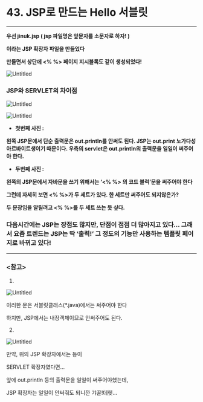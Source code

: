 # 43. JSP로 만드는 Hello 서블릿

---

**우선 jinuk.jsp ( jsp 파일명은 앞문자를 소문자로 하자! )**

**이라는 JSP 확장자 파일을 만들었다**

**만들면서 상단에 <% %> 페이지 지시블록도 같이 생성되었다!**

![Untitled](43%20JSP%E1%84%85%E1%85%A9%20%E1%84%86%20fedea/Untitled.png)

### JSP와 SERVLET의 차이점

![Untitled](43%20JSP%E1%84%85%E1%85%A9%20%E1%84%86%20fedea/Untitled%201.png)

![Untitled](43%20JSP%E1%84%85%E1%85%A9%20%E1%84%86%20fedea/Untitled%202.png)

- **첫번째 사진 :**

**왼쪽 JSP문에서 단순 출력문은 out.println를 안써도 된다. JSP는 out.print 노가다성 아르바이트생이기 때문이다. 우측의 servlet은 out.println의 출력문을 일일이 써주어야 한다.**

- **두번째 사진 :**

**왼쪽의 JSP문에서 자바문을 쓰기 위해서는 ‘<% %> 의 코드 블럭’문을 써주어야 한다**

**그런데 자세히 보면 <% %>가 두 세트가 있다. 한 세트만 써주어도 되지않은가?**

**두 문장임을 알릴려고 <% %>를 두 세트 쓰는 듯 싶다.** 

### 다음시간에는 JSP는 장점도 많지만, 단점이 점점 더 많아지고 있다... 그래서 요즘 트렌드는 JSP는 딱 ‘출력!’ 그 정도의 기능만 사용하는 템플릿 페이지로 바뀌고 있다!

---

### <참고>

1.

![Untitled](43%20JSP%E1%84%85%E1%85%A9%20%E1%84%86%20fedea/Untitled%203.png)

이러한 문은 서블릿클래스(*.java)에서는 써주어야 한다

하지만, JSP에서는 내장객체이므로 안써주어도 된다.

2.

![Untitled](43%20JSP%E1%84%85%E1%85%A9%20%E1%84%86%20fedea/Untitled%204.png)

만약, 위의 JSP 확장자에서는 <html> <head> <body> 등이

SERVLET 확장자였다면...

앞에 out.println 등의 출력문을 일일이 써주어야했는데,

JSP 확장자는 일일이 안써줘도 되니깐 갸꿀!데헷...